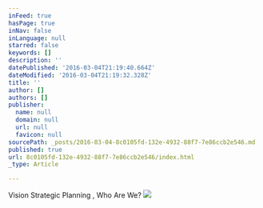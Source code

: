 ```yaml
---
inFeed: true
hasPage: true
inNav: false
inLanguage: null
starred: false
keywords: []
description: ''
datePublished: '2016-03-04T21:19:40.664Z'
dateModified: '2016-03-04T21:19:32.328Z'
title: ''
author: []
authors: []
publisher:
  name: null
  domain: null
  url: null
  favicon: null
sourcePath: _posts/2016-03-04-8c0105fd-132e-4932-88f7-7e86ccb2e546.md
published: true
url: 8c0105fd-132e-4932-88f7-7e86ccb2e546/index.html
_type: Article

---
```

Vision Strategic Planning , Who Are We?
![](https://the-grid-user-content.s3-us-west-2.amazonaws.com/eba4eaf8-a97e-4503-a70f-8d31fac20295.png)